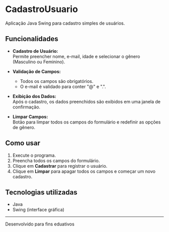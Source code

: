 # CadastroUsuario

Aplicação Java Swing para cadastro simples de usuários.

## Funcionalidades

- **Cadastro de Usuário:**  
  Permite preencher nome, e-mail, idade e selecionar o gênero (Masculino ou Feminino).

- **Validação de Campos:**  
  - Todos os campos são obrigatórios.
  - O e-mail é validado para conter "@" e ".".

- **Exibição dos Dados:**  
  Após o cadastro, os dados preenchidos são exibidos em uma janela de confirmação.

- **Limpar Campos:**  
  Botão para limpar todos os campos do formulário e redefinir as opções de gênero.

## Como usar

1. Execute o programa.
2. Preencha todos os campos do formulário.
3. Clique em **Cadastrar** para registrar o usuário.
4. Clique em **Limpar** para apagar todos os campos e começar um novo cadastro.

## Tecnologias utilizadas

- Java
- Swing (interface gráfica)

---

Desenvolvido para fins eduativos
